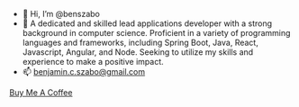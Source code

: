 - 👋 Hi, I’m @benszabo
- 👀 A dedicated and skilled lead applications developer with a strong background in computer science. Proficient in a variety of programming languages and frameworks, including Spring Boot, Java, React, Javascript, Angular, and Node. Seeking to utilize my skills and experience to make a positive impact.
- 📫 benjamin.c.szabo@gmail.com

<!---
benszabo/benszabo is a ✨ special ✨ repository because its `README.md` (this file) appears on your GitHub profile.
You can click the Preview link to take a look at your changes.
--->

<a href="https://www.buymeacoffee.com/benszabo" target="_blank">Buy Me A Coffee</a>
